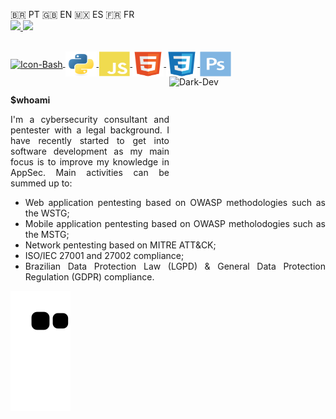 
🇧🇷 PT 🇬🇧 EN 🇲🇽 ES 🇫🇷 FR
<br>
 <a href="https://github.com/julio-cfa">
  <img height="150em" src="https://github-readme-stats.vercel.app/api?username=julio-cfa&show_icons=true&theme=dark&include_all_commits=true&count_private=true"/>
  <img height="150em" src="https://github-readme-stats.vercel.app/api/top-langs/?username=julio-cfa&layout=compact&langs_count=8&theme=dark"/>
</div>
<div style="display: inline_block"><br>
  <img align="center" alt="Icon-Bash" height="40" width="40" src="https://cdn3.brettterpstra.com/uploads/2015/02/terminal-longshadow.png">
  <img align="center" alt="Icon-Python" height="40" width="50" src="https://raw.githubusercontent.com/devicons/devicon/master/icons/python/python-original.svg">
  <img align="center" alt="Icon-Js" height="40" width="50" src="https://raw.githubusercontent.com/devicons/devicon/master/icons/javascript/javascript-plain.svg">
  <img align="center" alt="Icon-HTML" height="40" width="50" src="https://raw.githubusercontent.com/devicons/devicon/master/icons/html5/html5-original.svg">
  <img align="center" alt="Icon-CSS" height="40" width="50" src="https://raw.githubusercontent.com/devicons/devicon/master/icons/css3/css3-original.svg">
  <img align="center" alt="Icon-PhotoShop" height="40" width="50" src="https://raw.githubusercontent.com/devicons/devicon/master/icons/photoshop/photoshop-plain.svg">
  <img align="right" height="175px" width="250px" alt="Dark-Dev" src="https://cdn.discordapp.com/attachments/604546783544213531/871142269867151380/teste1.gif">
</a> </div>

 ##

 <div align="justify">
 <!--<img height="40em" src="https://github.com/julio-cfa/julio-cfa/blob/main/$whoami.png?raw=true"><br>-->
 <strong><p>$whoami</p></strong>
 I'm a cybersecurity consultant and pentester with a legal background. I have recently started to get into software development as my main focus is to improve my knowledge in AppSec. Main activities can be summed up to:
 <p></p>
 <ul>
  <li>Web application pentesting based on OWASP methodologies such as the WSTG;</li>
  <li>Mobile application pentesting based on OWASP metholodogies such as the MSTG;</li>
  <li>Network pentesting based on MITRE ATT&CK;</li>
  <li>ISO/IEC 27001 and 27002 compliance;</li>
  <li>Brazilian Data Protection Law (LGPD) & General Data Protection Regulation (GDPR) compliance.</li>
 </ul>
</div>

![Snake animation](https://github.com/julio-cfa/julio-cfa/blob/output/github-contribution-grid-snake.svg)
